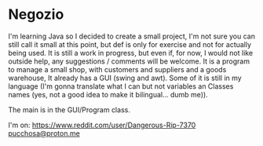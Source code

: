 # Negozio
I'm learning Java so I decided to create a small project, I'm not sure you can still call it small at this point, but def is only for exercise and not for actually being used.
It is still a work in progress, but even if, for now, I would not like outside help, any suggestions / comments will be welcome.
It is a program to manage a small shop, with customers and suppliers and a goods warehouse, It already has a GUI (swing and awt).
Some of it is still in my language (I'm gonna translate what I can but not variables an Classes names (yes, not a good idea to make it bilingual... dumb me)).

The main is in the GUI/Program class.

I'm on:
https://www.reddit.com/user/Dangerous-Rip-7370
pucchosa@proton.me

